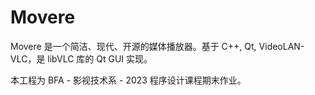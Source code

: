 # Movere
Movere 是一个简洁、现代、开源的媒体播放器。基于 C++, Qt, VideoLAN-VLC，是 libVLC 库的 Qt GUI 实现。

本工程为 BFA - 影视技术系 - 2023 程序设计课程期末作业。
